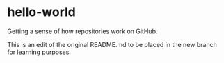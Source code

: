 # hello-world
Getting a sense of how repositories work on GitHub.

This is an edit of the original README.md to be placed in the new branch for learning purposes.

